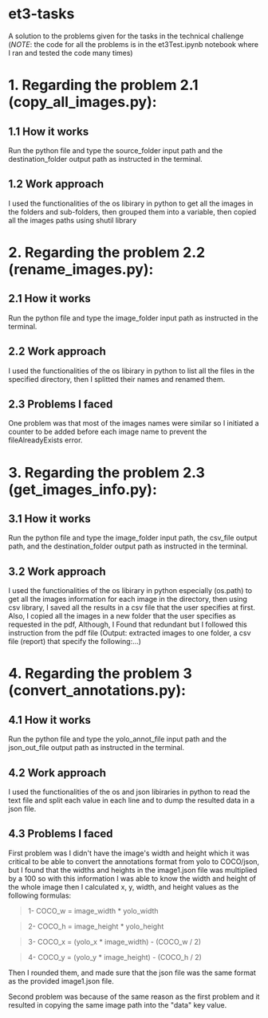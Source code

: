 # et3-tasks
A solution to the problems given for the tasks in the technical challenge (*NOTE*: the code for all the problems is in the et3Test.ipynb notebook where I ran and tested the code many times) 

# 1. Regarding the problem 2.1 (copy_all_images.py):
## 1.1 How it works
Run the python file and type the source_folder input path and the destination_folder output path as instructed in the terminal.
## 1.2 Work approach 
I used the functionalities of the os libirary in python to get all the images in the folders and sub-folders, then grouped them into a variable, then copied all the images paths using shutil library


# 2. Regarding the problem 2.2 (rename_images.py):
## 2.1 How it works
Run the python file and type the image_folder input path as instructed in the terminal.
## 2.2 Work approach 
I used the functionalities of the os libirary in python to list all the files in the specified directory, then I splitted their names and renamed them. 
## 2.3 Problems I faced  
One problem was that most of the images names were similar so I initiated a counter to be added before each image name to prevent the fileAlreadyExists error.


# 3. Regarding the problem 2.3 (get_images_info.py):
## 3.1 How it works
Run the python file and type the image_folder input path, the csv_file output path, and the destination_folder output path as instructed in the terminal.
## 3.2 Work approach 
I used the functionalities of the os libirary in python especially (os.path) to get all the images information for each image in the directory, then using csv library, I saved all the results in a csv file that the user specifies at first. Also, I copied all the images in a new folder that the user specifies as requested in the pdf, Although, I Found that redundant but I followed this instruction from the pdf file (Output: extracted images to one folder, a csv file (report) that specify the following:...)


# 4. Regarding the problem 3 (convert_annotations.py):
## 4.1 How it works
Run the python file and type the yolo_annot_file input path and the json_out_file output path as instructed in the terminal.
## 4.2 Work approach 
I used the functionalities of the os and json libiraries in python to read the text file and split each value in each line and to dump the resulted data in a json file.
## 4.3 Problems I faced
First problem was I didn't have the image's width and height which it was critical to be able to convert the annotations format from yolo to COCO/json, but I found that the widths and heights in the image1.json file was multiplied by a 100 so with this information I was able to know the width and height of the whole image then I calculated x, y, width, and height values as the following formulas:

> 1- COCO_w = image_width * yolo_width

> 2- COCO_h = image_height * yolo_height

> 3- COCO_x = (yolo_x * image_width) - (COCO_w / 2)

> 4- COCO_y = (yolo_y * image_height) - (COCO_h / 2)

Then I rounded them, and made sure that the json file was the same format as the provided image1.json file.

Second problem was because of the same reason as the first problem and it resulted in copying the same image path into the "data" key value.
